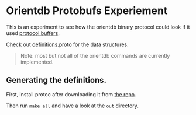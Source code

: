 # Orientdb Protobufs Experiement

This is an experiment to see how the orientdb binary protocol could look if it used [protocol buffers](https://developers.google.com/protocol-buffers).

Check out [definitions.proto](./definitions.proto) for the data structures.

> Note: most but not all of the orientdb commands are currently implemented.


## Generating the definitions.

First, install protoc after downloading it from [the repo](https://code.google.com/p/protobuf/downloads/list).

Then run `make all` and have a look at the `out` directory.
